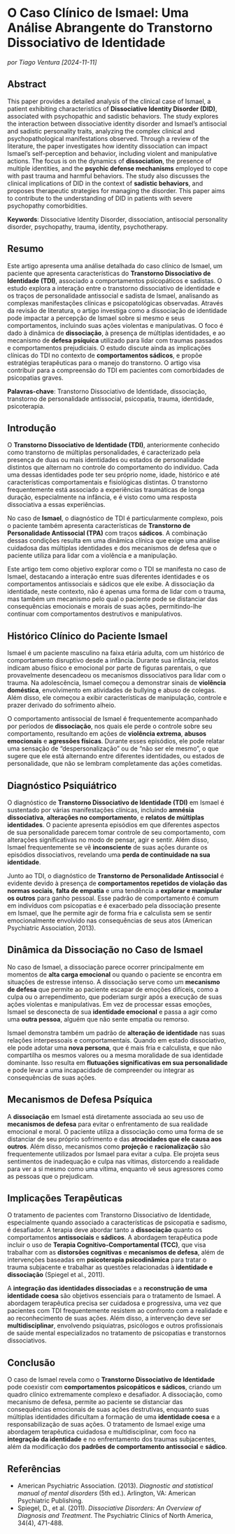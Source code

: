 # **O Caso Clínico de Ismael: Uma Análise Abrangente do Transtorno Dissociativo de Identidade**

_por Tiago Ventura [2024-11-11]_


## **Abstract**

This paper provides a detailed analysis of the clinical case of Ismael, a patient exhibiting characteristics of **Dissociative Identity Disorder (DID)**, associated with psychopathic and sadistic behaviors. The study explores the interaction between dissociative identity disorder and Ismael’s antisocial and sadistic personality traits, analyzing the complex clinical and psychopathological manifestations observed. Through a review of the literature, the paper investigates how identity dissociation can impact Ismael’s self-perception and behavior, including violent and manipulative actions. The focus is on the dynamics of **dissociation**, the presence of multiple identities, and the **psychic defense mechanisms** employed to cope with past trauma and harmful behaviors. The study also discusses the clinical implications of DID in the context of **sadistic behaviors**, and proposes therapeutic strategies for managing the disorder. This paper aims to contribute to the understanding of DID in patients with severe psychopathy comorbidities.

**Keywords**: Dissociative Identity Disorder, dissociation, antisocial personality disorder, psychopathy, trauma, identity, psychotherapy.


## **Resumo**

Este artigo apresenta uma análise detalhada do caso clínico de Ismael, um paciente que apresenta características do **Transtorno Dissociativo de Identidade (TDI)**, associado a comportamentos psicopáticos e sadistas. O estudo explora a interação entre o transtorno dissociativo de identidade e os traços de personalidade antissocial e sadista de Ismael, analisando as complexas manifestações clínicas e psicopatológicas observadas. Através da revisão de literatura, o artigo investiga como a dissociação de identidade pode impactar a percepção de Ismael sobre si mesmo e seus comportamentos, incluindo suas ações violentas e manipulativas. O foco é dado à dinâmica de **dissociação**, à presença de múltiplas identidades, e ao mecanismo de **defesa psíquica** utilizado para lidar com traumas passados e comportamentos prejudiciais. O estudo discute ainda as implicações clínicas do TDI no contexto de **comportamentos sádicos**, e propõe estratégias terapêuticas para o manejo do transtorno. O artigo visa contribuir para a compreensão do TDI em pacientes com comorbidades de psicopatias graves.

**Palavras-chave**: Transtorno Dissociativo de Identidade, dissociação, transtorno de personalidade antissocial, psicopatia, trauma, identidade, psicoterapia.

## **Introdução**

O **Transtorno Dissociativo de Identidade (TDI)**, anteriormente conhecido como transtorno de múltiplas personalidades, é caracterizado pela presença de duas ou mais identidades ou estados de personalidade distintos que alternam no controle do comportamento do indivíduo. Cada uma dessas identidades pode ter seu próprio nome, idade, histórico e até características comportamentais e fisiológicas distintas. O transtorno frequentemente está associado a experiências traumáticas de longa duração, especialmente na infância, e é visto como uma resposta dissociativa a essas experiências.

No caso de **Ismael**, o diagnóstico de TDI é particularmente complexo, pois o paciente também apresenta características de **Transtorno de Personalidade Antissocial (TPA)** com traços **sádicos**. A combinação dessas condições resulta em uma dinâmica clínica que exige uma análise cuidadosa das múltiplas identidades e dos mecanismos de defesa que o paciente utiliza para lidar com a violência e a manipulação.

Este artigo tem como objetivo explorar como o TDI se manifesta no caso de Ismael, destacando a interação entre suas diferentes identidades e os comportamentos antissociais e sádicos que ele exibe. A dissociação da identidade, neste contexto, não é apenas uma forma de lidar com o trauma, mas também um mecanismo pelo qual o paciente pode se distanciar das consequências emocionais e morais de suas ações, permitindo-lhe continuar com comportamentos destrutivos e manipulativos.

## **Histórico Clínico do Paciente Ismael**

Ismael é um paciente masculino na faixa etária adulta, com um histórico de comportamento disruptivo desde a infância. Durante sua infância, relatos indicam abuso físico e emocional por parte de figuras parentais, o que provavelmente desencadeou os mecanismos dissociativos para lidar com o trauma. Na adolescência, Ismael começou a demonstrar sinais de **violência doméstica**, envolvimento em atividades de bullying e abuso de colegas. Além disso, ele começou a exibir características de manipulação, controle e prazer derivado do sofrimento alheio.

O comportamento antissocial de Ismael é frequentemente acompanhado por períodos de **dissociação**, nos quais ele perde o controle sobre seu comportamento, resultando em ações de **violência extrema**, **abusos emocionais** e **agressões físicas**. Durante esses episódios, ele pode relatar uma sensação de “despersonalização” ou de “não ser ele mesmo”, o que sugere que ele está alternando entre diferentes identidades, ou estados de personalidade, que não se lembram completamente das ações cometidas.

## **Diagnóstico Psiquiátrico**

O diagnóstico de **Transtorno Dissociativo de Identidade (TDI)** em Ismael é sustentado por várias manifestações clínicas, incluindo **amnésia dissociativa**, **alterações no comportamento**, e **relatos de múltiplas identidades**. O paciente apresenta episódios em que diferentes aspectos de sua personalidade parecem tomar controle de seu comportamento, com alterações significativas no modo de pensar, agir e sentir. Além disso, Ismael frequentemente se vê **inconsciente** de suas ações durante os episódios dissociativos, revelando uma **perda de continuidade na sua identidade**.

Junto ao TDI, o diagnóstico de **Transtorno de Personalidade Antissocial** é evidente devido à presença de **comportamentos repetidos de violação das normas sociais**, **falta de empatia** e uma tendência a **explorar e manipular os outros** para ganho pessoal. Esse padrão de comportamento é comum em indivíduos com psicopatias e é exacerbado pela dissociação presente em Ismael, que lhe permite agir de forma fria e calculista sem se sentir emocionalmente envolvido nas consequências de seus atos (American Psychiatric Association, 2013).

## **Dinâmica da Dissociação no Caso de Ismael**

No caso de Ismael, a dissociação parece ocorrer principalmente em momentos de **alta carga emocional** ou quando o paciente se encontra em situações de estresse intenso. A dissociação serve como um **mecanismo de defesa** que permite ao paciente escapar de emoções difíceis, como a culpa ou o arrependimento, que poderiam surgir após a execução de suas ações violentas e manipulativas. Em vez de processar essas emoções, Ismael se desconecta de sua **identidade emocional** e passa a agir como uma **outra pessoa**, alguém que não sente empatia ou remorso.

Ismael demonstra também um padrão de **alteração de identidade** nas suas relações interpessoais e comportamentais. Quando em estado dissociativo, ele pode adotar uma **nova persona**, que é mais fria e calculista, e que não compartilha os mesmos valores ou a mesma moralidade de sua identidade dominante. Isso resulta em **flutuações significativas em sua personalidade** e pode levar a uma incapacidade de compreender ou integrar as consequências de suas ações.

## **Mecanismos de Defesa Psíquica**

A **dissociação** em Ismael está diretamente associada ao seu uso de **mecanismos de defesa** para evitar o enfrentamento de sua realidade emocional e moral. O paciente utiliza a dissociação como uma forma de se distanciar de seu próprio sofrimento e das **atrocidades que ele causa aos outros**. Além disso, mecanismos como **projeção** e **racionalização** são frequentemente utilizados por Ismael para evitar a culpa. Ele projeta seus sentimentos de inadequação e culpa nas vítimas, distorcendo a realidade para ver a si mesmo como uma vítima, enquanto vê seus agressores como as pessoas que o prejudicam.

## **Implicações Terapêuticas**

O tratamento de pacientes com Transtorno Dissociativo de Identidade, especialmente quando associado a características de psicopatia e sadismo, é desafiador. A terapia deve abordar tanto a **dissociação** quanto os comportamentos **antissociais** e **sádicos**. A abordagem terapêutica pode incluir o uso de **Terapia Cognitivo-Comportamental (TCC)**, que visa trabalhar com as **distorsões cognitivas** e **mecanismos de defesa**, além de intervenções baseadas em **psicoterapia psicodinâmica** para tratar o trauma subjacente e trabalhar as questões relacionadas à **identidade e dissociação** (Spiegel et al., 2011).

A **integração das identidades dissociadas** e a **reconstrução de uma identidade coesa** são objetivos essenciais para o tratamento de Ismael. A abordagem terapêutica precisa ser cuidadosa e progressiva, uma vez que pacientes com TDI frequentemente resistem ao confronto com a realidade e ao reconhecimento de suas ações. Além disso, a intervenção deve ser **multidisciplinar**, envolvendo psiquiatras, psicólogos e outros profissionais de saúde mental especializados no tratamento de psicopatias e transtornos dissociativos.

## **Conclusão**

O caso de Ismael revela como o **Transtorno Dissociativo de Identidade** pode coexistir com **comportamentos psicopáticos e sádicos**, criando um quadro clínico extremamente complexo e desafiador. A dissociação, como mecanismo de defesa, permite ao paciente se distanciar das consequências emocionais de suas ações destrutivas, enquanto suas múltiplas identidades dificultam a formação de uma **identidade coesa** e a responsabilização de suas ações. O tratamento de Ismael exige uma abordagem terapêutica cuidadosa e multidisciplinar, com foco na **integração da identidade** e no enfrentamento dos traumas subjacentes, além da modificação dos **padrões de comportamento antissocial** e **sádico**.

## **Referências**

- American Psychiatric Association. (2013). *Diagnostic and statistical manual of mental disorders* (5th ed.). Arlington, VA: American Psychiatric Publishing.
- Spiegel, D., et al. (2011). *Dissociative Disorders: An Overview of Diagnosis and Treatment*. The Psychiatric Clinics of North America, 34(4), 471-488. 

